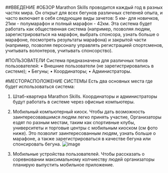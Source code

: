 ##ВВЕДЕНИЕ
#ОБЗОР
Marathon Skills проводится каждый год в разных частях мира. Он открыт для всех бегунов различных степеней опыта, и часто включает в себя следующие виды зачетов: 5 км- для новичков, 21км - полумарафон и полный марафон - 42км.
Эта система будет работать как общественная система (например, позволяя людям, зарегистрироваться на марафон, выбрать спонсора, узнать больше о марафоне, посмотреть результаты марафона) и закрытой части (например, позволяя персоналу управлять регистрацией спортсменов, учитывать волонтеров, учитывать спонсорство).

#ПОЛЬЗОВАТЕЛИ
Система предназначена для различных типов пользователей:
•	Внешние пользователи (не зарегистрировались в системе);
•	Бегуны;
•	Координаторы;
•	Администраторы.

#МЕСТОРАСПОЛОЖЕНИЕ СИСТЕМЫ
Есть два основных места где будет использоваться система:
1.	Штаб-квартира Marathon Skills.
Координаторы и администраторы будут работать в системе через офисные компьютеры.
2.	Мобильный компьютерный киоск.
Чтобы дать возможность заинтересовавшимся людям легко принять участие, Организаторы ездят по разным местам, таким как спортивные клубы, университеты и торговые центры с мобильным киоском (см фото ниже). Это позволит заинтересованным людям, узнать больше о марафоне, а также зарегистрироваться в качестве бегуна или спонсировать бегуна.
![image](https://github.com/AndreiBoev/Marathon/assets/61060470/f8b9dab3-26d3-4e8b-be8a-8431db2438d0)
	 
3.	Мобильные устройства пользователей.
Чтобы рассказать о соревновании максимальному колчиеству людей организаторы планирую выпустить мобильное приложение.
